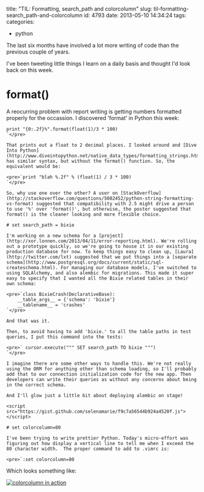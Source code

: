title: "TIL: Formatting, search_path and colorcolumn"
slug: til-formatting-search_path-and-colorcolumn
id: 4793
date: 2013-05-10 14:34:24
tags: 
categories: 
- python

The last six months have involved a lot more writing of code than the previous couple of years.

I've been tweeting little things I learn on a daily basis and thought I'd look back on this week.

# format()

A reocurring problem with report writing is getting numbers formatted properly for the occassion. I discovered 'format' in Python this week:

    print "{0:.2f}%".format(float(1)/3 * 100)
    `</pre>

    That prints out a float to 2 decimal places. I looked around and [Dive Into Python](http://www.diveintopython.net/native_data_types/formatting_strings.html) has similar syntax, but without the format() function. So, the equivalent would be:

    <pre>`print "blah %.2f" % (float(1) / 3 * 100)
    `</pre>

    So, why use one over the other? A user on [StackOverflow](http://stackoverflow.com/questions/5082452/python-string-formatting-vs-format) suggested that compatibility with 2.5 might drive a person to use '%' over 'format()', but otherwise, the poster suggested that format() is the cleaner looking and more flexible choice.

    # set search_path = bixie

    I'm working on a new schema for a [project](http://xor.lonnen.com/2013/04/11/error-reporting.html). We're rolling out a prototype quickly, so we're going to house it in our existing production database for now. To keep things easy to clean up, [Laura](http://twitter.com/lxt) suggested that we put things into a [separate schema](http://www.postgresql.org/docs/current/static/sql-createschema.html). For managing our database models, I've switched to using SQLAlchemy, and also alembic for migrations. This made it super easy to specify that I wanted all the Bixie related tables in their own schema:

    <pre>`class BixieCrash(DeclarativeBase):                                              
        __table_args__ = {'schema': 'bixie'}                                        
        __tablename__ = 'crashes'
    `</pre>

    And that was it.

    Then, to avoid having to add 'bixie.' to all the table paths in test queries, I put this command into the tests:

    <pre>` cursor.execute(""" SET search_path TO bixie """)
    `</pre>

    I imagine there are some other ways to handle this. We're not really using the ORM for anything other than schema loading, so I'll probably add that to our connection initialization code for the new app. Then developers can write their queries as without any concerns about being in the correct schema.

    And I'll glow just a little bit about deploying alembic on stage!

    <script src="https://gist.github.com/selenamarie/f9c7a56544b924a4520f.js"></script>

    # set colorcolumn=80

    I've been trying to write prettier Python. Today's micro-effort was figuring out how display a vertical line to tell me when I exceed the 80 character width.  The proper command to add to .vimrc is:

    <pre>`:set colorcolumn=80

Which looks something like:

[![colorcolumn in action](http://www.chesnok.com/daily/wp-content/uploads/2013/05/Screenshot-from-2013-05-10-152620-300x168.png)](http://www.chesnok.com/daily/wp-content/uploads/2013/05/Screenshot-from-2013-05-10-152620.png)
